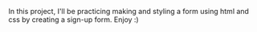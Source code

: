 In this project, I'll be practicing making and styling a form using html and css by creating a sign-up form. Enjoy :)